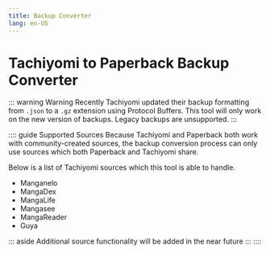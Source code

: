 ```yaml
---
title: Backup Converter
lang: en-US
---
```


# Tachiyomi to Paperback Backup Converter

::: warning Warning
Recently Tachiyomi updated their backup formatting from `.json` to a `.gz` extension using Protocol Buffers. This tool will only work on the new version of backups. Legacy backups are unsupported.
:::

<BackupConverter/>

:::: guide Supported Sources
Because Tachiyomi and Paperback both work with community-created sources, the backup conversion process can only use sources which both Paperback and Tachiyomi share.

Below is a list of Tachiyomi sources which this tool is able to handle.

 * Manganelo
 * MangaDex
 * MangaLife
 * Mangasee
 * MangaReader
 * Guya

::: aside
Additional source functionality will be added in the near future
:::
::::

<style>
.custom-block.aside
{
    text-align: left;
}
</style>
